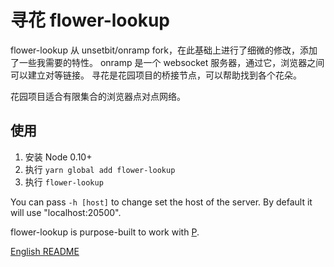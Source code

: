 # 寻花 flower-lookup

flower-lookup 从 unsetbit/onramp fork，在此基础上进行了细微的修改，添加了一些我需要的特性。
onramp 是一个 websocket 服务器，通过它，浏览器之间可以建立对等链接。
寻花是花园项目的桥接节点，可以帮助找到各个花朵。

花园项目适合有限集合的浏览器点对点网络。

## 使用

1. 安装 Node 0.10+
2. 执行 `yarn global add flower-lookup`
3. 执行 `flower-lookup`

You can pass `-h [host]` to change set the host of the server. By default it will use "localhost:20500".

flower-lookup is purpose-built to work with [P](https://github.com/unsetbit/p).


[English README](README.md)
